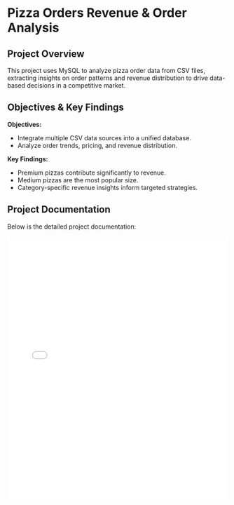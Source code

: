 # Pizza Orders Revenue & Order Analysis

## Project Overview

This project uses MySQL to analyze pizza order data from CSV files, extracting insights on order patterns and revenue distribution to drive data-based decisions in a competitive market.

## Objectives & Key Findings

**Objectives:**
- Integrate multiple CSV data sources into a unified database.
- Analyze order trends, pricing, and revenue distribution.

**Key Findings:**
- Premium pizzas contribute significantly to revenue.
- Medium pizzas are the most popular size.
- Category-specific revenue insights inform targeted strategies.

## Project Documentation

Below is the detailed project documentation:

<embed src=".Documentaion.pdf" type="application/pdf" width="100%" height="600px" />
